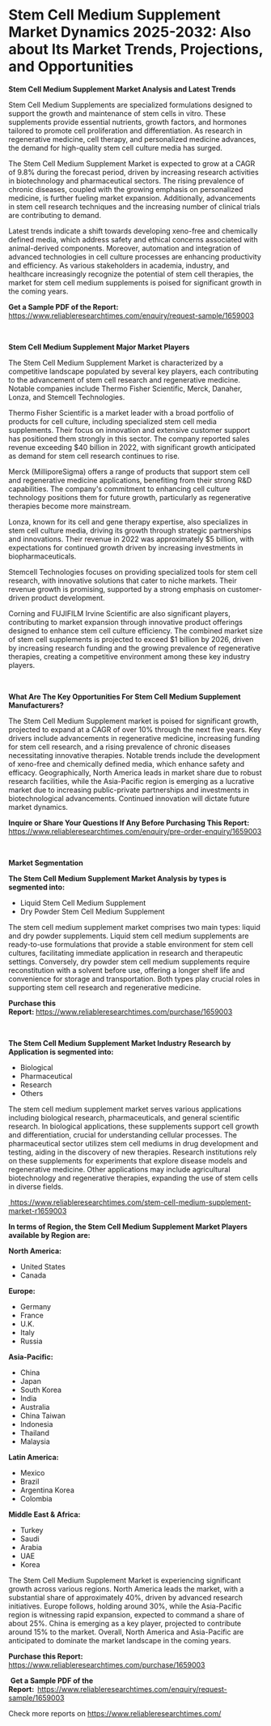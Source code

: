 <p><h1>Stem Cell Medium Supplement Market Dynamics 2025-2032: Also about Its Market Trends, Projections, and Opportunities</h1></p><p><strong>Stem Cell Medium Supplement Market Analysis and Latest Trends</strong></p>
<p><p>Stem Cell Medium Supplements are specialized formulations designed to support the growth and maintenance of stem cells in vitro. These supplements provide essential nutrients, growth factors, and hormones tailored to promote cell proliferation and differentiation. As research in regenerative medicine, cell therapy, and personalized medicine advances, the demand for high-quality stem cell culture media has surged.</p><p>The Stem Cell Medium Supplement Market is expected to grow at a CAGR of 9.8% during the forecast period, driven by increasing research activities in biotechnology and pharmaceutical sectors. The rising prevalence of chronic diseases, coupled with the growing emphasis on personalized medicine, is further fueling market expansion. Additionally, advancements in stem cell research techniques and the increasing number of clinical trials are contributing to demand.</p><p>Latest trends indicate a shift towards developing xeno-free and chemically defined media, which address safety and ethical concerns associated with animal-derived components. Moreover, automation and integration of advanced technologies in cell culture processes are enhancing productivity and efficiency. As various stakeholders in academia, industry, and healthcare increasingly recognize the potential of stem cell therapies, the market for stem cell medium supplements is poised for significant growth in the coming years.</p></p>
<p><strong>Get a Sample PDF of the Report:&nbsp;</strong> <a href="https://www.reliableresearchtimes.com/enquiry/request-sample/1659003?utm_campaign=2201&utm_medium=2&utm_source=Github&utm_content=ia&utm_term=23032025&utm_id=stem-cell-medium-supplement">https://www.reliableresearchtimes.com/enquiry/request-sample/1659003</a></p>
<p>&nbsp;</p>
<p><strong>Stem Cell Medium Supplement Major Market Players</strong></p>
<p><p>The Stem Cell Medium Supplement Market is characterized by a competitive landscape populated by several key players, each contributing to the advancement of stem cell research and regenerative medicine. Notable companies include Thermo Fisher Scientific, Merck, Danaher, Lonza, and Stemcell Technologies.</p><p>Thermo Fisher Scientific is a market leader with a broad portfolio of products for cell culture, including specialized stem cell media supplements. Their focus on innovation and extensive customer support has positioned them strongly in this sector. The company reported sales revenue exceeding $40 billion in 2022, with significant growth anticipated as demand for stem cell research continues to rise.</p><p>Merck (MilliporeSigma) offers a range of products that support stem cell and regenerative medicine applications, benefiting from their strong R&D capabilities. The company's commitment to enhancing cell culture technology positions them for future growth, particularly as regenerative therapies become more mainstream.</p><p>Lonza, known for its cell and gene therapy expertise, also specializes in stem cell culture media, driving its growth through strategic partnerships and innovations. Their revenue in 2022 was approximately $5 billion, with expectations for continued growth driven by increasing investments in biopharmaceuticals.</p><p>Stemcell Technologies focuses on providing specialized tools for stem cell research, with innovative solutions that cater to niche markets. Their revenue growth is promising, supported by a strong emphasis on customer-driven product development.</p><p>Corning and FUJIFILM Irvine Scientific are also significant players, contributing to market expansion through innovative product offerings designed to enhance stem cell culture efficiency. The combined market size of stem cell supplements is projected to exceed $1 billion by 2026, driven by increasing research funding and the growing prevalence of regenerative therapies, creating a competitive environment among these key industry players.</p></p>
<p>&nbsp;</p>
<p><strong>What Are The Key Opportunities For Stem Cell Medium Supplement Manufacturers?</strong></p>
<p><p>The Stem Cell Medium Supplement market is poised for significant growth, projected to expand at a CAGR of over 10% through the next five years. Key drivers include advancements in regenerative medicine, increasing funding for stem cell research, and a rising prevalence of chronic diseases necessitating innovative therapies. Notable trends include the development of xeno-free and chemically defined media, which enhance safety and efficacy. Geographically, North America leads in market share due to robust research facilities, while the Asia-Pacific region is emerging as a lucrative market due to increasing public-private partnerships and investments in biotechnological advancements. Continued innovation will dictate future market dynamics.</p></p>
<p><strong>Inquire or Share Your Questions If Any Before Purchasing This Report:</strong> <a href="https://www.reliableresearchtimes.com/enquiry/pre-order-enquiry/1659003?utm_campaign=2201&utm_medium=2&utm_source=Github&utm_content=ia&utm_term=23032025&utm_id=stem-cell-medium-supplement">https://www.reliableresearchtimes.com/enquiry/pre-order-enquiry/1659003</a></p>
<p>&nbsp;</p>
<p><strong>Market Segmentation</strong></p>
<p><strong>The Stem Cell Medium Supplement Market Analysis by types is segmented into:</strong></p>
<p><ul><li>Liquid Stem Cell Medium Supplement</li><li>Dry Powder Stem Cell Medium Supplement</li></ul></p>
<p><p>The stem cell medium supplement market comprises two main types: liquid and dry powder supplements. Liquid stem cell medium supplements are ready-to-use formulations that provide a stable environment for stem cell cultures, facilitating immediate application in research and therapeutic settings. Conversely, dry powder stem cell medium supplements require reconstitution with a solvent before use, offering a longer shelf life and convenience for storage and transportation. Both types play crucial roles in supporting stem cell research and regenerative medicine.</p></p>
<p><strong>Purchase this Report:&nbsp;</strong><a href="https://www.reliableresearchtimes.com/purchase/1659003?utm_campaign=2201&utm_medium=2&utm_source=Github&utm_content=ia&utm_term=23032025&utm_id=stem-cell-medium-supplement">https://www.reliableresearchtimes.com/purchase/1659003</a></p>
<p>&nbsp;</p>
<p><strong>The Stem Cell Medium Supplement Market Industry Research by Application is segmented into:</strong></p>
<p><ul><li>Biological</li><li>Pharmaceutical</li><li>Research</li><li>Others</li></ul></p>
<p><p>The stem cell medium supplement market serves various applications including biological research, pharmaceuticals, and general scientific research. In biological applications, these supplements support cell growth and differentiation, crucial for understanding cellular processes. The pharmaceutical sector utilizes stem cell mediums in drug development and testing, aiding in the discovery of new therapies. Research institutions rely on these supplements for experiments that explore disease models and regenerative medicine. Other applications may include agricultural biotechnology and regenerative therapies, expanding the use of stem cells in diverse fields.</p></p>
<p><a href="https://www.reliableresearchtimes.com/stem-cell-medium-supplement-market-r1659003?utm_campaign=2201&utm_medium=2&utm_source=Github&utm_content=ia&utm_term=23032025&utm_id=stem-cell-medium-supplement">&nbsp;https://www.reliableresearchtimes.com/stem-cell-medium-supplement-market-r1659003</a></p>
<p><strong>In terms of Region, the Stem Cell Medium Supplement Market Players available by Region are:</strong></p>
<p>
    <p> <strong> North America: </strong>
        <ul>
            <li>United States</li>
            <li>Canada</li>
        </ul>
        </p> 
    <p> <strong> Europe: </strong>
        <ul>
            <li>Germany</li>
            <li>France</li>
            <li>U.K.</li>
            <li>Italy</li>
            <li>Russia</li>
        </ul>
        </p> 
    <p> <strong> Asia-Pacific: </strong>
        <ul>
            <li>China</li>
            <li>Japan</li>
            <li>South Korea</li>
            <li>India</li>
            <li>Australia</li>
            <li>China Taiwan</li>
            <li>Indonesia</li>
            <li>Thailand</li>
            <li>Malaysia</li>
        </ul>
        </p> 
    <p> <strong> Latin America: </strong>
        <ul>
            <li>Mexico</li>
            <li>Brazil</li>
            <li>Argentina Korea</li>
            <li>Colombia</li>
        </ul>
        </p> 
    <p> <strong> Middle East & Africa: </strong>
        <ul>
            <li>Turkey</li>
            <li>Saudi</li>
            <li>Arabia</li>
            <li>UAE</li>
            <li>Korea</li>
        </ul>
    </p>
    </p>
<p><p>The Stem Cell Medium Supplement Market is experiencing significant growth across various regions. North America leads the market, with a substantial share of approximately 40%, driven by advanced research initiatives. Europe follows, holding around 30%, while the Asia-Pacific region is witnessing rapid expansion, expected to command a share of about 25%. China is emerging as a key player, projected to contribute around 15% to the market. Overall, North America and Asia-Pacific are anticipated to dominate the market landscape in the coming years.</p></p>
<p><strong>Purchase this Report: </strong><a href="https://www.reliableresearchtimes.com/purchase/1659003?utm_campaign=2201&utm_medium=2&utm_source=Github&utm_content=ia&utm_term=23032025&utm_id=stem-cell-medium-supplement">https://www.reliableresearchtimes.com/purchase/1659003</a></p>
<p>&nbsp;<strong>Get a Sample PDF of the Report:&nbsp;&nbsp;</strong><a href="https://www.reliableresearchtimes.com/enquiry/request-sample/1659003?utm_campaign=2201&utm_medium=2&utm_source=Github&utm_content=ia&utm_term=23032025&utm_id=stem-cell-medium-supplement">https://www.reliableresearchtimes.com/enquiry/request-sample/1659003</a></p>
<p><strong></strong></p>
<p>Check more reports on <a href="https://www.reliableresearchtimes.com/?utm_campaign=2201&utm_medium=2&utm_source=Github&utm_content=ia&utm_term=23032025&utm_id=stem-cell-medium-supplement">https://www.reliableresearchtimes.com/</a></p>